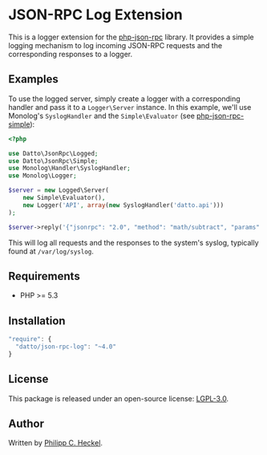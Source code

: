 # JSON-RPC Log Extension

This is a logger extension for the [php-json-rpc](https://github.com/datto/php-json-rpc) library. It provides a simple logging mechanism to log incoming JSON-RPC requests and the corresponding responses to a logger.

Examples
--------
To use the logged server, simply create a logger with a corresponding handler and pass it to a `Logger\Server` instance. In this example, we'll use Monolog's `SyslogHandler` and the `Simple\Evaluator` (see [php-json-rpc-simple](https://github.com/datto/php-json-rpc-simple)):

```php
<?php

use Datto\JsonRpc\Logged;
use Datto\JsonRpc\Simple;
use Monolog\Handler\SyslogHandler;
use Monolog\Logger;

$server = new Logged\Server(
    new Simple\Evaluator(),
    new Logger('API', array(new SyslogHandler('datto.api')))
);

$server->reply('{"jsonrpc": "2.0", "method": "math/subtract", "params": [6, 2], "id": 1}');
```

This will log all requests and the responses to the system's syslog, typically found at `/var/log/syslog`.

Requirements
------------
* PHP >= 5.3

Installation
------------
```javascript
"require": {
  "datto/json-rpc-log": "~4.0"
}
```

License
-------
This package is released under an open-source license: [LGPL-3.0](https://www.gnu.org/licenses/lgpl-3.0.html).

Author
------
Written by [Philipp C. Heckel](https://github.com/binwiederhier).

